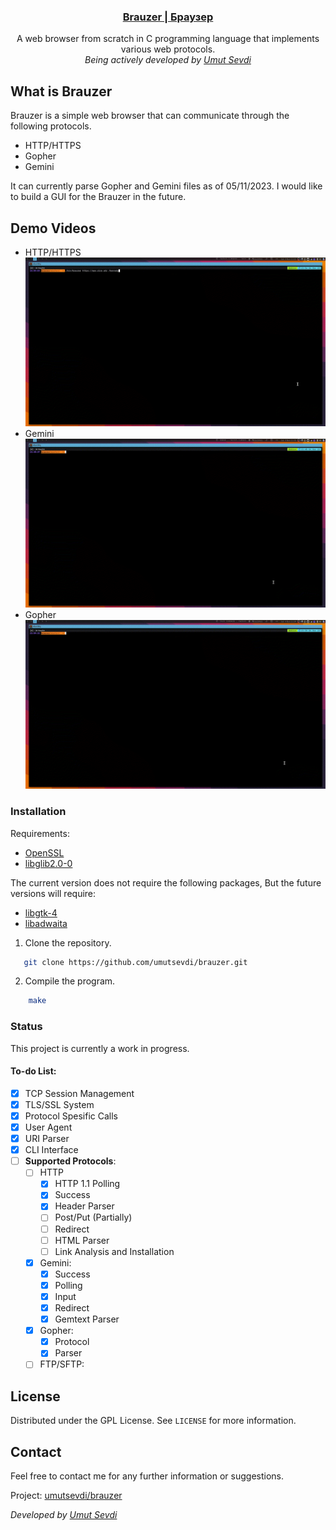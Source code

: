 <p align="center">
  <a href="https://github.com/umutsevdi/brauzer">
  <h3 align="center">Brauzer | Браузер</h3>
  </a>

<p align="center">  
A web browser from scratch in C programming language that implements
various web protocols.
  <br/><i>Being actively developed by <a href="https://github.com/umutsevdi">
    Umut Sevdi</a></i> 
<!--<p align="center"><a href="docs.md"><strong>Explore the docs »
</strong></a></p>-->

## What is Brauzer
Brauzer is a simple web browser that can communicate through the following protocols.

* HTTP/HTTPS
* Gopher
* Gemini

It can currently parse Gopher and Gemini files as of 05/11/2023.
I would like to build a GUI for the Brauzer in the future.


## Demo Videos

* HTTP/HTTPS
![HTTPS](screenshot/https.GIF)
* Gemini
![Gemini](screenshot/gemini.GIF)
* Gopher
![Gopher](screenshot/gopher.GIF)

<p id="installation">

### Installation

Requirements: 
* [OpenSSL](https://packages.debian.org/bookworm/openssl)
* [libglib2.0-0](https://packages.debian.org/bookworm/libglib2.0-0)

 The current version does not require the following packages, But the future versions will require:

* [libgtk-4](https://packages.debian.org/bookworm/libgtk-4-1)
* [libadwaita](https://packages.debian.org/bookworm/libs/libadwaita-1-0)

1. Clone the repository.

```sh
   git clone https://github.com/umutsevdi/brauzer.git
```

2. Compile the program.
```sh
    make
```

### Status

This project is currently a work in progress.
#### To-do List:

- [x] TCP Session Management
- [x] TLS/SSL System
- [x] Protocol Spesific Calls
- [x] User Agent
- [x] URI Parser
- [x] CLI Interface
- [ ] **Supported Protocols**:
    - [ ] HTTP
        - [x] HTTP 1.1 Polling
        - [x] Success
        - [x] Header Parser
        - [ ] Post/Put (Partially)
        - [ ] Redirect
        - [ ] HTML Parser
        - [ ] Link Analysis and Installation
    - [x] Gemini:
        - [x] Success
        - [x] Polling
        - [x] Input
        - [x] Redirect
        - [x] Gemtext Parser
    - [x] Gopher:
        - [x] Protocol
        - [x] Parser
    - [ ] FTP/SFTP:

## License

Distributed under the GPL License. See `LICENSE` for more information.

<p id="contact">

## Contact

Feel free to contact me for any further information or suggestions.

Project: [umutsevdi/brauzer](https://github.com/umutsevdi/brauzer)

<i>Developed by <a href="https://github.com/umutsevdi">Umut Sevdi</a>
